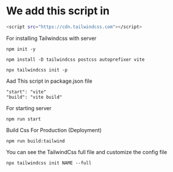# We add this script in <head>
```bash
<script src="https://cdn.tailwindcss.com"></script>
```
For installing Tailwindcss with server
```
npm init -y
```
```
npm install -D tailwindcss postcss autoprefixer vite
```
```
npx tailwindcss init -p
```
Aad This script in package.json file
```
"start": "vite"
"build": "vite build"
```
For starting server
```
npm run start
```
Build Css For Production (Deployment)
```
npm run build:tailwind
```
You can see the TailwindCss full file and customize the config file 
```
npx tailwindcss init NAME --full
```
